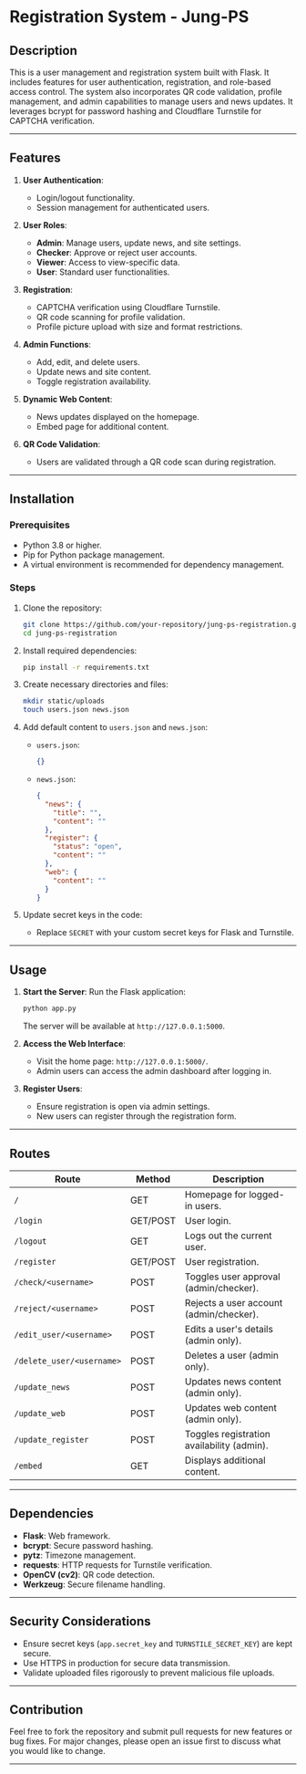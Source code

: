 # Registration System - Jung-PS

## Description

This is a user management and registration system built with Flask. It includes features for user authentication, registration, and role-based access control. The system also incorporates QR code validation, profile management, and admin capabilities to manage users and news updates. It leverages bcrypt for password hashing and Cloudflare Turnstile for CAPTCHA verification.

---

## Features

1. **User Authentication**:
   - Login/logout functionality.
   - Session management for authenticated users.

2. **User Roles**:
   - **Admin**: Manage users, update news, and site settings.
   - **Checker**: Approve or reject user accounts.
   - **Viewer**: Access to view-specific data.
   - **User**: Standard user functionalities.

3. **Registration**:
   - CAPTCHA verification using Cloudflare Turnstile.
   - QR code scanning for profile validation.
   - Profile picture upload with size and format restrictions.

4. **Admin Functions**:
   - Add, edit, and delete users.
   - Update news and site content.
   - Toggle registration availability.

5. **Dynamic Web Content**:
   - News updates displayed on the homepage.
   - Embed page for additional content.

6. **QR Code Validation**:
   - Users are validated through a QR code scan during registration.

---

## Installation

### Prerequisites
- Python 3.8 or higher.
- Pip for Python package management.
- A virtual environment is recommended for dependency management.

### Steps
1. Clone the repository:
   ```bash
   git clone https://github.com/your-repository/jung-ps-registration.git
   cd jung-ps-registration
   ```

2. Install required dependencies:
   ```bash
   pip install -r requirements.txt
   ```

3. Create necessary directories and files:
   ```bash
   mkdir static/uploads
   touch users.json news.json
   ```

4. Add default content to `users.json` and `news.json`:
   - `users.json`:
     ```json
     {}
     ```
   - `news.json`:
     ```json
     {
       "news": {
         "title": "",
         "content": ""
       },
       "register": {
         "status": "open",
         "content": ""
       },
       "web": {
         "content": ""
       }
     }
     ```

5. Update secret keys in the code:
   - Replace `SECRET` with your custom secret keys for Flask and Turnstile.

---

## Usage

1. **Start the Server**:
   Run the Flask application:
   ```bash
   python app.py
   ```
   The server will be available at `http://127.0.0.1:5000`.

2. **Access the Web Interface**:
   - Visit the home page: `http://127.0.0.1:5000/`.
   - Admin users can access the admin dashboard after logging in.

3. **Register Users**:
   - Ensure registration is open via admin settings.
   - New users can register through the registration form.

---

## Routes

| Route                     | Method | Description                                |
|---------------------------|--------|--------------------------------------------|
| `/`                       | GET    | Homepage for logged-in users.              |
| `/login`                  | GET/POST | User login.                               |
| `/logout`                 | GET    | Logs out the current user.                 |
| `/register`               | GET/POST | User registration.                        |
| `/check/<username>`       | POST   | Toggles user approval (admin/checker).     |
| `/reject/<username>`      | POST   | Rejects a user account (admin/checker).    |
| `/edit_user/<username>`   | POST   | Edits a user's details (admin only).       |
| `/delete_user/<username>` | POST   | Deletes a user (admin only).               |
| `/update_news`            | POST   | Updates news content (admin only).         |
| `/update_web`             | POST   | Updates web content (admin only).          |
| `/update_register`        | POST   | Toggles registration availability (admin). |
| `/embed`                  | GET    | Displays additional content.               |

---

## Dependencies

- **Flask**: Web framework.
- **bcrypt**: Secure password hashing.
- **pytz**: Timezone management.
- **requests**: HTTP requests for Turnstile verification.
- **OpenCV (cv2)**: QR code detection.
- **Werkzeug**: Secure filename handling.

---

## Security Considerations

- Ensure secret keys (`app.secret_key` and `TURNSTILE_SECRET_KEY`) are kept secure.
- Use HTTPS in production for secure data transmission.
- Validate uploaded files rigorously to prevent malicious file uploads.

---

## Contribution

Feel free to fork the repository and submit pull requests for new features or bug fixes. For major changes, please open an issue first to discuss what you would like to change.

---
